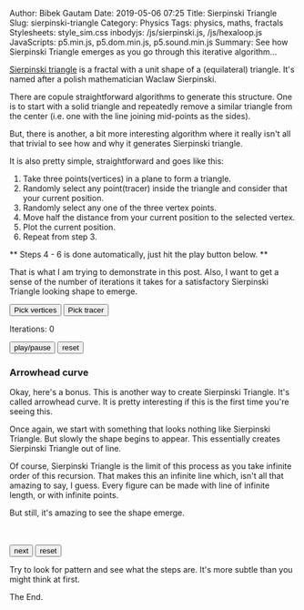 Author: Bibek Gautam
Date: 2019-05-06 07:25
Title: Sierpinski Triangle
Slug: sierpinski-triangle
Category: Physics
Tags: physics, maths, fractals
Stylesheets: style_sim.css
inbodyjs: /js/sierpinski.js, /js/hexaloop.js
JavaScripts: p5.min.js, p5.dom.min.js, p5.sound.min.js
Summary: See how Sierpinski Triangle emerges as you go through this iterative algorithm...

[Sierpinski triangle](https://en.wikipedia.org/wiki/Sierpi%C5%84ski_triangle) is a fractal with a
unit shape of a (equilateral) triangle. It's named after a polish mathematician Waclaw Sierpinski.

There are copule straightforward algorithms to generate this structure. One is to start with a solid
triangle and repeatedly remove a similar triangle from the center (i.e. one with the line joining
mid-points as the sides).

But, there is another, a bit more interesting algorithm where it really isn't all that trivial to see
how and why it generates Sierpinski triangle.

It is also pretty simple, straightforward and goes like this:

1. Take three points(vertices) in a plane to form a triangle.  
2. Randomly select any point(tracer) inside the triangle and consider that your current position.  
3. Randomly select any one of the three vertex points.  
4. Move half the distance from your current position to the selected vertex.  
5. Plot the current position.  
6. Repeat from step 3.  


 ** Steps 4 - 6 is done automatically, just hit the play button below. **

That is what I am trying to demonstrate in this post. Also, I want to get a sense of the number of
iterations it takes for a satisfactory Sierpinski Triangle looking shape to emerge.  

<button id='pointBtn'>Pick vertices</button> <button id='queenBtn'>Pick tracer</button> <br>
<span id="simulation"><span>

Iterations: <data id='iterations'>0</data>

<button id='play'>play/pause</button>
<button id='reset'>reset</button>

### Arrowhead curve
Okay, here's a bonus. This is another way to create Sierpinski Triangle. It's called arrowhead curve. It is pretty interesting if this is the first time you're seeing this.

Once again, we start with something that looks nothing like Sierpinski Triangle. But slowly the shape
begins to appear. This essentially creates Sierpinski Triangle out of line.  

Of course,
Sierpinski Triangle is the limit of this process as you take infinite order of this recursion.
That  makes this an infinite line which, isn't all that amazing to say, I guess. Every figure can be made
with line of infinite length, or with infinite points.

But still, it's amazing to see the shape emerge.

<span id="hexaloop"> </span>  <br><br>
<button id='next'>next</button>
<button id='resetHexaLoop'>reset</button>

Try to look for pattern and see what the steps are. It's more subtle than you might think at first.

The End.

